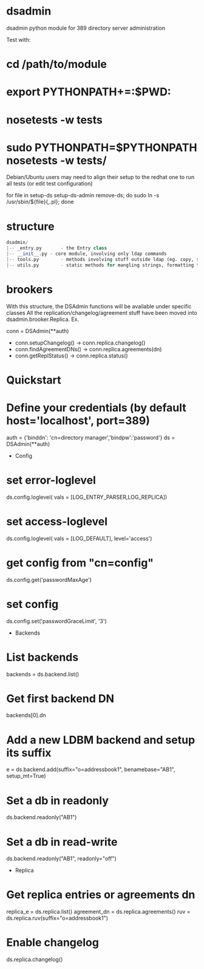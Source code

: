 dsadmin
=======

dsadmin python module for 389 directory server administration


Test with:

 # cd /path/to/module

 # export PYTHONPATH+=:$PWD:

 # nosetests -w tests

 # sudo PYTHONPATH=$PYTHONPATH nosetests -w tests/


Debian/Ubuntu users may need to align their setup
to the redhat one to run all tests (or edit test configuration)

for file in setup-ds setup-ds-admin remove-ds; do 
	sudo ln -s /usr/sbin/${file}{,.pl};
done

structure
=========
```python
dsadmin/
|-- _entry.py 		- the Entry class 
|-- __init__.py	- core module, involving only ldap commands
|-- tools.py		- methods involving stuff outside ldap (eg. copy, start/stop, ...)
|-- utils.py		- static methods for mangling strings, formatting text and so on
```

brookers
========

With this structure, the DSAdmin functions will be available under
specific classes
All the replication/changelog/agreement stuff have been moved
into dsadmin.brooker.Replica. Ex. 

conn = DSAdmin(**auth)
- conn.setupChangelog() -> conn.replica.changelog()
- conn.findAgreementDNs() -> conn.replica.agreements(dn)
- conn.getReplStatus()	-> conn.replica.status()


Quickstart
==========
# Define your credentials (by default host='localhost', port=389)

auth = {'binddn': 'cn=directory manager','bindpw':'password'}
ds = DSAdmin(**auth)


 * Config
 
 # set error-loglevel
 ds.config.loglevel( vals = [LOG_ENTRY_PARSER,LOG_REPLICA])

# set access-loglevel
ds.config.loglevel( vals = [LOG_DEFAULT], level='access')

# get config from "cn=config"
ds.config.get('passwordMaxAge')

# set config
ds.config.set('passwordGraceLimit', '3')


 * Backends 

 
# List backends
backends = ds.backend.list()

# Get first backend DN
backends[0].dn

# Add a new LDBM backend and setup its suffix
e = ds.backend.add(suffix="o=addressbook1", benamebase="AB1", setup_mt=True)

# Set a db in readonly
ds.backend.readonly("AB1")

# Set a db in read-write
ds.backend.readonly("AB1", readonly="off")



 * Replica


# Get replica entries or agreements dn
replica_e = ds.replica.list()
agreement_dn = ds.replica.agreements()
ruv = ds.replica.ruv(suffix="o=addressbook1")

# Enable changelog
ds.replica.changelog()

